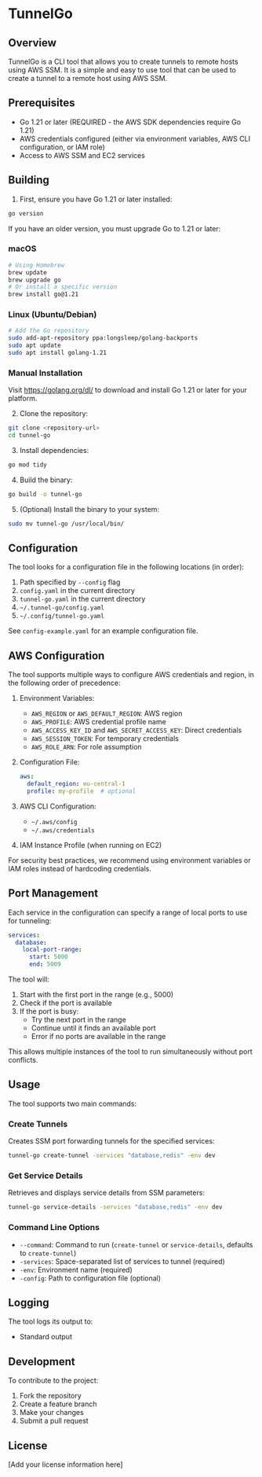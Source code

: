 # TunnelGo

## Overview

TunnelGo is a CLI tool that allows you to create tunnels to remote hosts using AWS SSM. It is a simple and easy to use tool that can be used to create a tunnel to a remote host using AWS SSM.

## Prerequisites

- Go 1.21 or later (REQUIRED - the AWS SDK dependencies require Go 1.21)
- AWS credentials configured (either via environment variables, AWS CLI configuration, or IAM role)
- Access to AWS SSM and EC2 services

## Building

1. First, ensure you have Go 1.21 or later installed:
```bash
go version
```

If you have an older version, you must upgrade Go to 1.21 or later:

### macOS
```bash
# Using Homebrew
brew update
brew upgrade go
# Or install a specific version
brew install go@1.21
```

### Linux (Ubuntu/Debian)
```bash
# Add the Go repository
sudo add-apt-repository ppa:longsleep/golang-backports
sudo apt update
sudo apt install golang-1.21
```

### Manual Installation
Visit https://golang.org/dl/ to download and install Go 1.21 or later for your platform.

2. Clone the repository:
```bash
git clone <repository-url>
cd tunnel-go
```

3. Install dependencies:
```bash
go mod tidy
```

4. Build the binary:
```bash
go build -o tunnel-go
```

5. (Optional) Install the binary to your system:
```bash
sudo mv tunnel-go /usr/local/bin/
```

## Configuration

The tool looks for a configuration file in the following locations (in order):
1. Path specified by `--config` flag
2. `config.yaml` in the current directory
3. `tunnel-go.yaml` in the current directory
4. `~/.tunnel-go/config.yaml`
5. `~/.config/tunnel-go.yaml`

See `config-example.yaml` for an example configuration file.

## AWS Configuration

The tool supports multiple ways to configure AWS credentials and region, in the following order of precedence:

1. Environment Variables:
   - `AWS_REGION` or `AWS_DEFAULT_REGION`: AWS region
   - `AWS_PROFILE`: AWS credential profile name
   - `AWS_ACCESS_KEY_ID` and `AWS_SECRET_ACCESS_KEY`: Direct credentials
   - `AWS_SESSION_TOKEN`: For temporary credentials
   - `AWS_ROLE_ARN`: For role assumption

2. Configuration File:
   ```yaml
   aws:
     default_region: eu-central-1
     profile: my-profile  # optional
   ```

3. AWS CLI Configuration:
   - `~/.aws/config`
   - `~/.aws/credentials`

4. IAM Instance Profile (when running on EC2)

For security best practices, we recommend using environment variables or IAM roles instead of hardcoding credentials.

## Port Management

Each service in the configuration can specify a range of local ports to use for tunneling:

```yaml
services:
  database:
    local-port-range:
      start: 5000
      end: 5009
```

The tool will:
1. Start with the first port in the range (e.g., 5000)
2. Check if the port is available
3. If the port is busy:
   - Try the next port in the range
   - Continue until it finds an available port
   - Error if no ports are available in the range

This allows multiple instances of the tool to run simultaneously without port conflicts.

## Usage

The tool supports two main commands:

### Create Tunnels

Creates SSM port forwarding tunnels for the specified services:

```bash
tunnel-go create-tunnel -services "database,redis" -env dev
```

### Get Service Details

Retrieves and displays service details from SSM parameters:

```bash
tunnel-go service-details -services "database,redis" -env dev
```

### Command Line Options

- `--command`: Command to run (`create-tunnel` or `service-details`, defaults to `create-tunnel`)
- `-services`: Space-separated list of services to tunnel (required)
- `-env`: Environment name (required)
- `-config`: Path to configuration file (optional)

## Logging

The tool logs its output to:
- Standard output

## Development

To contribute to the project:

1. Fork the repository
2. Create a feature branch
3. Make your changes
4. Submit a pull request

## License

[Add your license information here]
